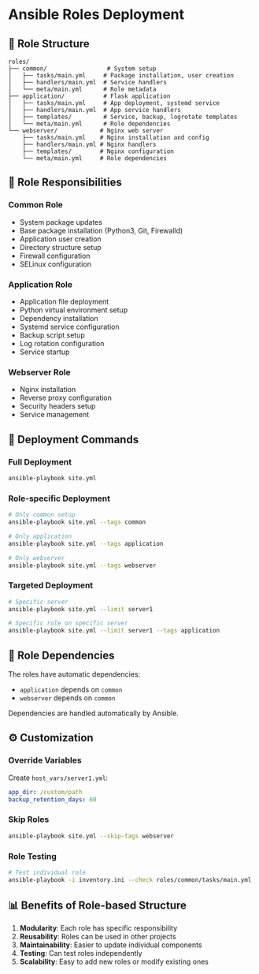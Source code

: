 # Ansible Roles Deployment

## 📁 Role Structure

```
roles/
├── common/                 # System setup
│   ├── tasks/main.yml     # Package installation, user creation
│   ├── handlers/main.yml  # Service handlers
│   └── meta/main.yml      # Role metadata
├── application/           # Flask application
│   ├── tasks/main.yml     # App deployment, systemd service
│   ├── handlers/main.yml  # App service handlers
│   ├── templates/         # Service, backup, logrotate templates
│   └── meta/main.yml      # Role dependencies
└── webserver/            # Nginx web server
    ├── tasks/main.yml    # Nginx installation and config
    ├── handlers/main.yml # Nginx handlers
    ├── templates/        # Nginx configuration
    └── meta/main.yml     # Role dependencies
```

## 🎯 Role Responsibilities

### Common Role
- System package updates
- Base package installation (Python3, Git, Firewalld)
- Application user creation
- Directory structure setup
- Firewall configuration
- SELinux configuration

### Application Role
- Application file deployment
- Python virtual environment setup
- Dependency installation
- Systemd service configuration
- Backup script setup
- Log rotation configuration
- Service startup

### Webserver Role
- Nginx installation
- Reverse proxy configuration
- Security headers setup
- Service management

## 🚀 Deployment Commands

### Full Deployment
```bash
ansible-playbook site.yml
```

### Role-specific Deployment
```bash
# Only common setup
ansible-playbook site.yml --tags common

# Only application
ansible-playbook site.yml --tags application

# Only webserver
ansible-playbook site.yml --tags webserver
```

### Targeted Deployment
```bash
# Specific server
ansible-playbook site.yml --limit server1

# Specific role on specific server
ansible-playbook site.yml --limit server1 --tags application
```

## 🔧 Role Dependencies

The roles have automatic dependencies:
- `application` depends on `common`
- `webserver` depends on `common`

Dependencies are handled automatically by Ansible.

## ⚙️ Customization

### Override Variables
Create `host_vars/server1.yml`:
```yaml
app_dir: /custom/path
backup_retention_days: 60
```

### Skip Roles
```bash
ansible-playbook site.yml --skip-tags webserver
```

### Role Testing
```bash
# Test individual role
ansible-playbook -i inventory.ini --check roles/common/tasks/main.yml
```

## 📊 Benefits of Role-based Structure

1. **Modularity**: Each role has specific responsibility
2. **Reusability**: Roles can be used in other projects
3. **Maintainability**: Easier to update individual components
4. **Testing**: Can test roles independently
5. **Scalability**: Easy to add new roles or modify existing ones